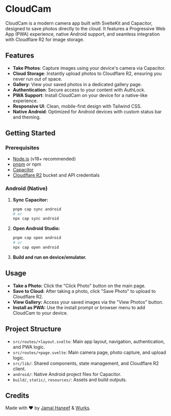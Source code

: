 # CloudCam

CloudCam is a modern camera app built with SvelteKit and Capacitor, designed to save photos directly to the cloud. It features a Progressive Web App (PWA) experience, native Android support, and seamless integration with Cloudflare R2 for image storage.

## Features

- **Take Photos**: Capture images using your device's camera via Capacitor.
- **Cloud Storage**: Instantly upload photos to Cloudflare R2, ensuring you never run out of space.
- **Gallery**: View your saved photos in a dedicated gallery page.
- **Authentication**: Secure access to your content with AuthLock.
- **PWA Support**: Install CloudCam on your device for a native-like experience.
- **Responsive UI**: Clean, mobile-first design with Tailwind CSS.
- **Native Android**: Optimized for Android devices with custom status bar and theming.

## Getting Started

### Prerequisites
- [Node.js](https://nodejs.org/) (v18+ recommended)
- [pnpm](https://pnpm.io/) or npm
- [Capacitor](https://capacitorjs.com/)
- [Cloudflare R2](https://www.cloudflare.com/products/r2/) bucket and API credentials

<!-- ### Installation

1. **Clone the repository & install dependencies:**
   ```sh
   git clone https://github.com/JHAhmed/cloudcam.git
   cd cloudcam
   pnpm install
   ```
2. **Configure Cloudflare R2:**
   - Add your Cloudflare R2 credentials and bucket details to the appropriate config or environment file (see your project's documentation or `src/lib/cloudflareR2.js`).
   - Ensure you have an `images` bucket in your Cloudflare R2 account.

3. **Run the development server:**
   ```sh
   pnpm dev
   ``` -->

### Android (Native)

1. **Sync Capacitor:**
   ```sh
   pnpm cap sync android
   # or
   npx cap sync android
   ```
2. **Open Android Studio:**
   ```sh
   pnpm cap open android
   # or
   npx cap open android
   ```
3. **Build and run on device/emulator.**

## Usage

- **Take a Photo:** Click the "Click Photo" button on the main page.
- **Save to Cloud:** After taking a photo, click "Save Photo" to upload to Cloudflare R2.
- **View Gallery:** Access your saved images via the "View Photos" button.
- **Install as PWA:** Use the install prompt or browser menu to add CloudCam to your device.

## Project Structure

- `src/routes/+layout.svelte`: Main app layout, navigation, authentication, and PWA logic.
- `src/routes/+page.svelte`: Main camera page, photo capture, and upload logic.
- `src/lib/`: Shared components, state management, and Cloudflare R2 client.
- `android/`: Native Android project files for Capacitor.
- `build/`, `static/`, `resources/`: Assets and build outputs.

## Credits

Made with ♥️ by [Jamal Haneef](https://jamalhaneef.vercel.app/) & [Wurks](https://wurks.studio/).